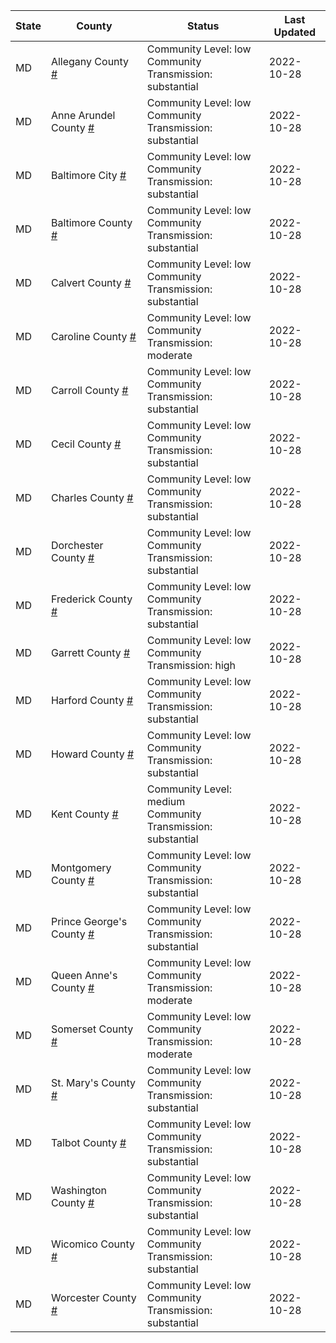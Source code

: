 State | County | Status | Last Updated
--- | --- | --- | --- 
MD | Allegany County <a href="#allegany_county">#</a> | <a name="allegany_county"></a>Community Level: low<br/>Community Transmission: substantial | 2022-10-28
MD | Anne Arundel County <a href="#anne_arundel_county">#</a> | <a name="anne_arundel_county"></a>Community Level: low<br/>Community Transmission: substantial | 2022-10-28
MD | Baltimore City <a href="#baltimore_city">#</a> | <a name="baltimore_city"></a>Community Level: low<br/>Community Transmission: substantial | 2022-10-28
MD | Baltimore County <a href="#baltimore_county">#</a> | <a name="baltimore_county"></a>Community Level: low<br/>Community Transmission: substantial | 2022-10-28
MD | Calvert County <a href="#calvert_county">#</a> | <a name="calvert_county"></a>Community Level: low<br/>Community Transmission: substantial | 2022-10-28
MD | Caroline County <a href="#caroline_county">#</a> | <a name="caroline_county"></a>Community Level: low<br/>Community Transmission: moderate | 2022-10-28
MD | Carroll County <a href="#carroll_county">#</a> | <a name="carroll_county"></a>Community Level: low<br/>Community Transmission: substantial | 2022-10-28
MD | Cecil County <a href="#cecil_county">#</a> | <a name="cecil_county"></a>Community Level: low<br/>Community Transmission: substantial | 2022-10-28
MD | Charles County <a href="#charles_county">#</a> | <a name="charles_county"></a>Community Level: low<br/>Community Transmission: substantial | 2022-10-28
MD | Dorchester County <a href="#dorchester_county">#</a> | <a name="dorchester_county"></a>Community Level: low<br/>Community Transmission: substantial | 2022-10-28
MD | Frederick County <a href="#frederick_county">#</a> | <a name="frederick_county"></a>Community Level: low<br/>Community Transmission: substantial | 2022-10-28
MD | Garrett County <a href="#garrett_county">#</a> | <a name="garrett_county"></a>Community Level: low<br/>Community Transmission: high | 2022-10-28
MD | Harford County <a href="#harford_county">#</a> | <a name="harford_county"></a>Community Level: low<br/>Community Transmission: substantial | 2022-10-28
MD | Howard County <a href="#howard_county">#</a> | <a name="howard_county"></a>Community Level: low<br/>Community Transmission: substantial | 2022-10-28
MD | Kent County <a href="#kent_county">#</a> | <a name="kent_county"></a>Community Level: medium<br/>Community Transmission: substantial | 2022-10-28
MD | Montgomery County <a href="#montgomery_county">#</a> | <a name="montgomery_county"></a>Community Level: low<br/>Community Transmission: substantial | 2022-10-28
MD | Prince George's County <a href="#prince_george's_county">#</a> | <a name="prince_george's_county"></a>Community Level: low<br/>Community Transmission: substantial | 2022-10-28
MD | Queen Anne's County <a href="#queen_anne's_county">#</a> | <a name="queen_anne's_county"></a>Community Level: low<br/>Community Transmission: moderate | 2022-10-28
MD | Somerset County <a href="#somerset_county">#</a> | <a name="somerset_county"></a>Community Level: low<br/>Community Transmission: moderate | 2022-10-28
MD | St. Mary's County <a href="#st._mary's_county">#</a> | <a name="st._mary's_county"></a>Community Level: low<br/>Community Transmission: substantial | 2022-10-28
MD | Talbot County <a href="#talbot_county">#</a> | <a name="talbot_county"></a>Community Level: low<br/>Community Transmission: substantial | 2022-10-28
MD | Washington County <a href="#washington_county">#</a> | <a name="washington_county"></a>Community Level: low<br/>Community Transmission: substantial | 2022-10-28
MD | Wicomico County <a href="#wicomico_county">#</a> | <a name="wicomico_county"></a>Community Level: low<br/>Community Transmission: substantial | 2022-10-28
MD | Worcester County <a href="#worcester_county">#</a> | <a name="worcester_county"></a>Community Level: low<br/>Community Transmission: substantial | 2022-10-28

